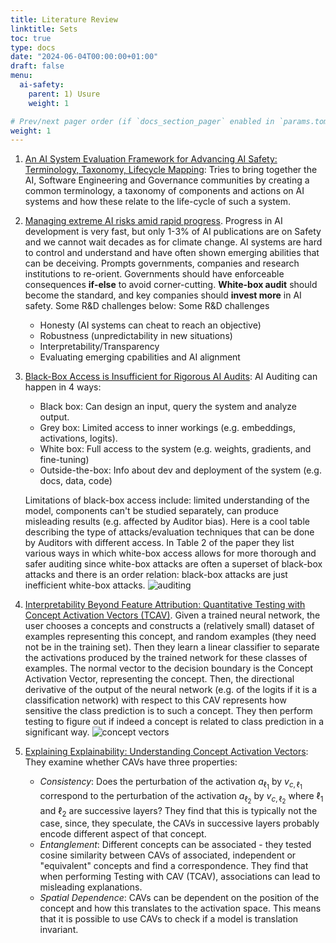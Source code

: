 ```yaml
---
title: Literature Review
linktitle: Sets
toc: true
type: docs
date: "2024-06-04T00:00:00+01:00"
draft: false
menu:
  ai-safety:
    parent: 1) Usure
    weight: 1

# Prev/next pager order (if `docs_section_pager` enabled in `params.toml`)
weight: 1
---
```


1. [An AI System Evaluation Framework for Advancing AI Safety:
Terminology, Taxonomy, Lifecycle Mapping](https://arxiv.org/abs/2404.05388): Tries to bring together the AI, Software Engineering and Governance communities by creating a common terminology, a taxonomy of components and actions on AI systems and how these relate to the life-cycle of such a system.
2. [Managing extreme AI risks amid rapid progress](https://arxiv.org/abs/2310.17688). Progress in AI development is very fast, but only 1-3% of AI publications are on Safety and we cannot wait decades as for climate change. AI systems are hard to control and understand and have often shown emerging abilities that can be deceiving. Prompts governments, companies and research institutions to re-orient. Governments should have enforceable consequences **if-else** to avoid corner-cutting. **White-box audit** should become the standard, and key companies should **invest more** in AI safety. Some R&D challenges below:
Some R&D challenges
   - Honesty (AI systems can cheat to reach an objective)
   - Robustness (unpredictability in new situations)
   - Interpretability/Transparency
   - Evaluating emerging cpabilities and AI alignment
   
3. [Black-Box Access is Insufficient for Rigorous AI Audits](https://arxiv.org/abs/2401.14446): AI Auditing can happen in 4 ways:
    - Black box: Can design an input, query the system and analyze output.
    - Grey box: Limited access to inner workings (e.g. embeddings, activations, logits). 
    - White box: Full access to the system (e.g. weights, gradients, and fine-tuning)
    - Outside-the-box: Info about dev and deployment of the system (e.g. docs, data, code)
    
    Limitations of black-box access include: limited understanding of the model, components can't be studied separately, can produce misleading results (e.g. affected by Auditor bias). Here is a cool table describing the type of attacks/evaluation techniques that can be done by Auditors with different access. In Table 2 of the paper they list various ways in which white-box access allows for more thorough and safer auditing since white-box attacks are often a superset of black-box attacks and there is an order relation: black-box attacks are just inefficient white-box attacks.
    ![auditing](/table_audit.png)
    
4. [Interpretability Beyond Feature Attribution: Quantitative Testing with Concept Activation Vectors (TCAV)](https://arxiv.org/abs/1711.11279). Given a trained neural network, the user chooses a concepts and constructs a (relatively small) dataset of examples representing this concept, and random examples (they need not be in the training set). Then they learn a linear classifier to separate the activations produced by the trained network for these classes of examples. The normal vector to the decision boundary is the Concept Activation Vector, representing the concept. Then, the directional derivative of the output of the neural network (e.g. of the logits if it is a classification network) with respect to this CAV represents how sensitive the class prediction is to such a concept. They then perform testing to figure out if indeed a concept is related to class prediction in a significant way. 
  ![concept vectors](/concept_vectors.png)
  
5. [Explaining Explainability: Understanding Concept Activation Vectors](https://arxiv.org/abs/2404.03713): They examine whether CAVs have three properties: 
    - *Consistency*: Does the perturbation of the activation $a_{\ell_1}$ by $v_{c, \ell_1}$ correspond to the perturbation of the activation $a_{\ell_2}$ by $v_{c, \ell_2}$ where $\ell_1$ and $\ell_2$ are successive layers? They find that this is typically not the case, since, they speculate, the CAVs in successive layers probably encode different aspect of that concept.
    - *Entanglement*: Different concepts can be associated - they tested cosine similarity between CAVs of associated, independent or "equivalent" concepts and find a correspondence. They find that when performing Testing with CAV (TCAV), associations can lead to misleading explanations. 
    - *Spatial Dependence*: CAVs can be dependent on the position of the concept and how this translates to the activation space. This means that it is possible to use CAVs to check if a model is translation invariant.
